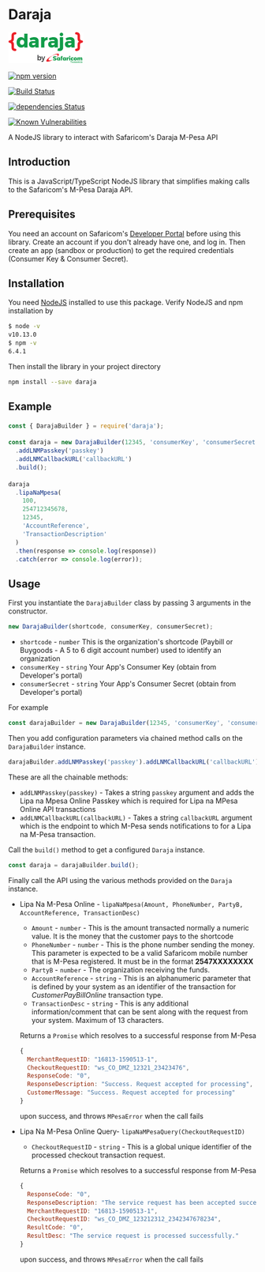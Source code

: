 # Daraja

![Daraja Logo](/img/daraja.png)

[![npm version](https://badge.fury.io/js/daraja.svg)](https://badge.fury.io/js/daraja)

[![Build Status](https://travis-ci.com/austinewuncler/daraja.svg?branch=master)](https://travis-ci.com/austinewuncler/daraja)

[![dependencies Status](https://david-dm.org/austinewuncler/daraja/status.svg)](https://david-dm.org/austinewuncler/daraja)

[![Known Vulnerabilities](https://snyk.io/test/github/austinewuncler/daraja/badge.svg)](https://snyk.io/test/github/austinewuncler/daraja)

A NodeJS library to interact with Safaricom's Daraja M-Pesa API

## Introduction

This is a JavaScript/TypeScript NodeJS library that simplifies making calls to the Safaricom's M-Pesa Daraja API.

## Prerequisites

You need an account on Safaricom's [Developer Portal](https://developer.safaricom.co.ke/) before using this library. Create an account if you don't already have one, and log in. Then create an app (sandbox or production) to get the required credentials (Consumer Key & Consumer Secret).

## Installation

You need [NodeJS](http://nodejs.org) installed to use this package.
Verify NodeJS and npm installation by

```sh
$ node -v
v10.13.0
$ npm -v
6.4.1
```

Then install the library in your project directory

```sh
npm install --save daraja
```

## Example

```javascript
const { DarajaBuilder } = require('daraja');

const daraja = new DarajaBuilder(12345, 'consumerKey', 'consumerSecret')
  .addLNMPasskey('passkey')
  .addLNMCallbackURL('callbackURL')
  .build();

daraja
  .lipaNaMpesa(
    100,
    254712345678,
    12345,
    'AccountReference',
    'TransactionDescription'
  )
  .then(response => console.log(response))
  .catch(error => console.log(error));
```

## Usage

First you instantiate the `DarajaBuilder` class by passing 3 arguments in the constructor.

```javascript
new DarajaBuilder(shortcode, consumerKey, consumerSecret);
```

- `shortcode` - `number` This is the organization's shortcode (Paybill or Buygoods - A 5 to 6 digit account number) used to identify an organization
- `consumerKey` - `string` Your App's Consumer Key (obtain from Developer's portal)
- `consumerSecret` - `string` Your App's Consumer Secret (obtain from Developer's portal)

For example

```javascript
const darajaBuilder = new DarajaBuilder(12345, 'consumerKey', 'consumerSecret');
```

Then you add configuration parameters via chained method calls on the `DarajaBuilder` instance.

```javascript
darajaBuilder.addLNMPasskey('passkey').addLNMCallbackURL('callbackURL');
```

These are all the chainable methods:

- `addLNMPasskey(passkey)` - Takes a string `passkey` argument and adds the Lipa na Mpesa Online Passkey which is required for Lipa na MPesa Online API transactions
- `addLNMCallbackURL(callbackURL)` - Takes a string `callbackURL` argument which is the endpoint to which M-Pesa sends notifications to for a Lipa na M-Pesa transaction.

Call the `build()` method to get a configured `Daraja` instance.

```javascript
const daraja = darajaBuilder.build();
```

Finally call the API using the various methods provided on the `Daraja` instance.

- Lipa Na M-Pesa Online - `lipaNaMpesa(Amount, PhoneNumber, PartyB, AccountReference, TransactionDesc)`

  - `Amount` - `number` - This is the amount transacted normally a numeric value. It is the money that the customer pays to the shortcode
  - `PhoneNumber` - `number` - This is the phone number sending the money. This parameter is expected to be a valid Safaricom mobile number that is M-Pesa registered. It must be in the format **2547XXXXXXXX**
  - `PartyB` - `number` - The organization receiving the funds.
  - `AccountReference` - `string` - This is an alphanumeric parameter that is defined by your system as an identifier of the transaction for _CustomerPayBillOnline_ transaction type.
  - `TransactionDesc` - `string` - This is any additional information/comment that can be sent along with the request from your system. Maximum of 13 characters.

  Returns a `Promise` which resolves to a successful response from M-Pesa

  ```javascript
  {
    MerchantRequestID: "16813-1590513-1",
    CheckoutRequestID: "ws_CO_DMZ_12321_23423476",
    ResponseCode: "0",
    ResponseDescription: "Success. Request accepted for processing",
    CustomerMessage: "Success. Request accepted for processing"
  }
  ```

  upon success, and throws `MPesaError` when the call fails

- Lipa Na M-Pesa Online Query- `lipaNaMPesaQuery(CheckoutRequestID)`

  - `CheckoutRequestID` - `string` - This is a global unique identifier of the processed checkout transaction request.

  Returns a `Promise` which resolves to a successful response from M-Pesa

  ```javascript
  {
    ResponseCode: "0",
    ResponseDescription: "The service request has been accepted successsfully",
    MerchantRequestID: "16813-1590513-1",
    CheckoutRequestID: "ws_CO_DMZ_123212312_2342347678234",
    ResultCode: "0",
    ResultDesc: "The service request is processed successfully."
  }
  ```

  upon success, and throws `MPesaError` when the call fails
